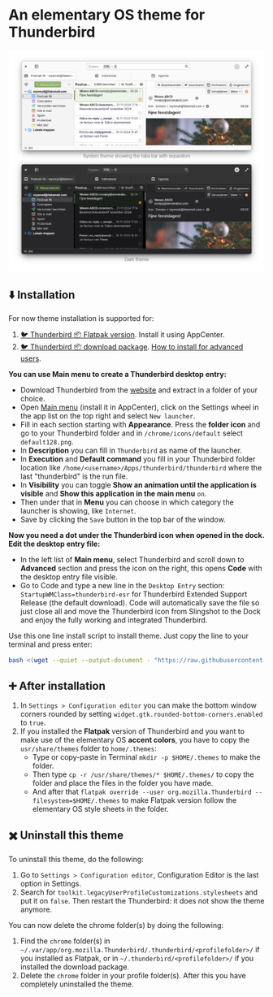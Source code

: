 # An elementary OS theme for Thunderbird

![Screenshot](TB_eos8_style_update.png)

## ⬇️ Installation

For now theme installation is supported for:

1. [🐦 Thunderbird 📦 Flatpak version](https://flathub.org/apps/details/org.mozilla.Thunderbird). Install it using AppCenter.
2. [🐦 Thunderbird 📦 download package](https://www.thunderbird.net/en-US/). [How to install for advanced users](https://support.mozilla.org/en-US/kb/installing-thunderbird-linux?redirectslug=installing-thunderbird-ubuntu-linux&redirectlocale=en-US#w_installing-thunderbird-manually-for-advanced-users).

**You can use Main menu to create a Thunderbird desktop entry:**
- Download Thunderbird from the [website](https://www.thunderbird.net/en-US/) and extract in a folder of your choice.
- Open [Main menu](https://flathub.org/apps/page.codeberg.libre_menu_editor.LibreMenuEditor) (install it in AppCenter), click on the Settings wheel in the app list on the top right and select `New launcher`.
- Fill in each section starting with **Appearance**. Press the **folder icon** and go to your Thunderbird folder and in `/chrome/icons/default` select `default128.png`.
- In **Description** you can fill in `Thunderbird` as name of the launcher.
- In **Execution** and **Default command** you fill in your Thunderbird folder location like `/home/<username>/Apps/thunderbird/thunderbird` where the last "thunderbird" is the run file.
- In **Visibility** you can toggle **Show an animation until the application is visible** and **Show this application in the main menu** `on`.
- Then under that in **Menu** you can choose in which category the launcher is showing, like `Internet`.
- Save by clicking the `Save` button in the top bar of the window.

**Now you need a dot under the Thunderbird icon when opened in the dock. Edit the desktop entry file:**
- In the left list of **Main menu**, select Thunderbird and scroll down to **Advanced** section and press the icon on the right, this opens **Code** with the desktop entry file visible.
- Go to Code and type a new line in the `Desktop Entry` section: `StartupWMClass=thunderbird-esr` for Thunderbird Extended Support Release (the default download). Code will automatically save the file so just close all and move the Thunderbird icon from Slingshot to the Dock and enjoy the fully working and integrated Thunderbird.

Use this one line install script to install theme. Just copy the line to your terminal and press enter:

```bash
bash <(wget --quiet --output-document - "https://raw.githubusercontent.com/Zonnev/elementaryos-thunderbird-theme/main/install.sh")
```

## ➕ After installation

1. In `Settings > Configuration editor` you can make the bottom window corners rounded by setting `widget.gtk.rounded-bottom-corners.enabled` to `true`.
2. If you installed the **Flatpak** version of Thunderbird and you want to make use of the elementary OS **accent colors**, you have to copy the `usr/share/themes` folder to `home/.themes`:
   - Type or copy-paste in Terminal `mkdir -p $HOME/.themes` to make the folder.
   - Then type `cp -r /usr/share/themes/* $HOME/.themes/` to copy the folder and place the files in the folder you have made.
   - And after that `flatpak override --user org.mozilla.Thunderbird --filesystem=$HOME/.themes` to make Flatpak version follow the elementary OS style sheets in the folder.

## ✖️ Uninstall this theme

To uninstall this theme, do the following:
1. Go to `Settings > Configuration editor`, Configuration Editor is the last option in Settings.
2. Search for `toolkit.legacyUserProfileCustomizations.stylesheets` and put it on `false`. Then restart the Thunderbird: it does not show the theme anymore.

You can now delete the chrome folder(s) by doing the following:
1. Find the `chrome` folder(s) in `~/.var/app/org.mozilla.Thunderbird/.thunderbird/<profilefolder>/` if you installed as Flatpak, or in `~/.thunderbird/<profilefolder>/` if you installed the download package.
2. Delete the `chrome` folder in your profile folder(s). After this you have completely uninstalled the theme.

